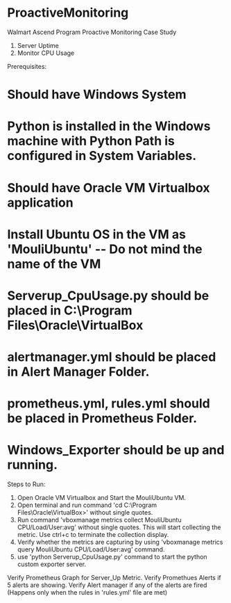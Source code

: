# ProactiveMonitoring
Walmart Ascend Program
Proactive Monitoring Case Study
1. Server Uptime
2. Monitor CPU Usage

Prerequisites:
# Should have Windows System
# Python is installed in the Windows machine with Python Path is configured in System Variables.
# Should have Oracle VM Virtualbox application
# Install Ubuntu OS in the VM as 'MouliUbuntu' -- Do not mind the name of the VM

# Serverup_CpuUsage.py should be placed in C:\Program Files\Oracle\VirtualBox
# alertmanager.yml should be placed in Alert Manager Folder.
# prometheus.yml, rules.yml should be placed in Prometheus Folder.
# Windows_Exporter should be up and running.

Steps to Run:
1. Open Oracle VM Virtualbox and Start the MouliUbuntu VM.
2. Open terminal and run command 'cd C:\Program Files\Oracle\VirtualBox>' without single quotes.
3. Run command 'vboxmanage metrics collect MouliUbuntu CPU/Load/User:avg' without single quotes. This will start collecting the metric. Use ctrl+c to terminate the collection display.
4. Verify whether the metrics are capturing by using 'vboxmanage metrics query MouliUbuntu CPU/Load/User:avg' command.
5. use 'python Serverup_CpuUsage.py' command to start the python custom exporter server.

Verify Prometheus Graph for Server_Up Metric.
Verify Promethues Alerts if 5 alerts are showing.
Verify Alert manager if any of the alerts are fired (Happens only when the rules in 'rules.yml' file are met)

